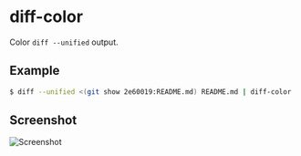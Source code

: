# diff-color

Color `diff --unified` output.

## Example

```bash
$ diff --unified <(git show 2e60019:README.md) README.md | diff-color
```

## Screenshot

![Screenshot](http://twe4ked.github.io/diff-color/screenshot.png)
